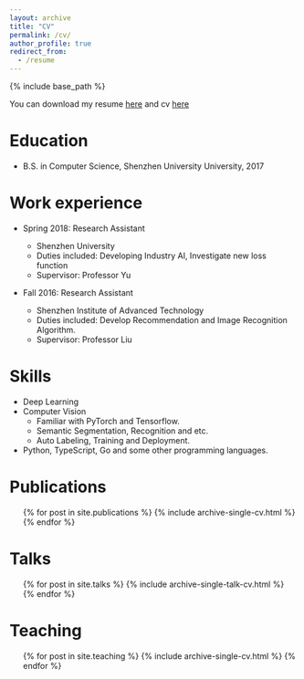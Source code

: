 ```yaml
---
layout: archive
title: "CV"
permalink: /cv/
author_profile: true
redirect_from:
  - /resume
---
```


{% include base_path %}

You can download my resume [here](files/resume.pdf) and cv [here](files/cv.pdf)

Education
======
* B.S. in Computer Science, Shenzhen University University, 2017

Work experience
======
* Spring 2018: Research Assistant
  * Shenzhen University
  * Duties included: Developing Industry AI, Investigate new loss function
  * Supervisor: Professor Yu

* Fall 2016: Research Assistant
  * Shenzhen Institute of Advanced Technology
  * Duties included: Develop Recommendation and Image Recognition Algorithm.
  * Supervisor: Professor Liu
  
Skills
======
* Deep Learning
* Computer Vision
  * Familiar with PyTorch and Tensorflow.
  * Semantic Segmentation, Recognition and etc.
  * Auto Labeling, Training and Deployment.
* Python, TypeScript, Go and some other programming languages.

Publications
======
  <ul>{% for post in site.publications %}
    {% include archive-single-cv.html %}
  {% endfor %}</ul>
  
Talks
======
  <ul>{% for post in site.talks %}
    {% include archive-single-talk-cv.html %}
  {% endfor %}</ul>
  
Teaching
======
  <ul>{% for post in site.teaching %}
    {% include archive-single-cv.html %}
  {% endfor %}</ul>
